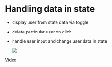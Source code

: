 # Handling data in state

- display user from state data via toggle
- delete perticular user on click
- handle user input and change user data in state
  
  ![](https://media.giphy.com/media/yxSUYl58s2Z3sdPQme/giphy.gif)

[Video](https://youtu.be/fbtn3phXwX40)